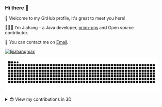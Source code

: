 ### Hi there 👋

🎉 Welcome to my GitHub profile, it's great to meet you here!

👨🏻‍💻 I'm Jiahang - a Java developer, [orion-ops](https://github.com/lijiahangmax/orion-ops) and Open source contributor.

💬 You can contact me on [Email](mailto:ljh1553488six@139.com).

<a href="https://github.com/lijiahangmax"><img src="https://komarev.com/ghpvc/?username=lijiahangmax" alt="lijiahangmax"/></a>

[![GitHub Snake Light](https://raw.githubusercontent.com/lijiahangmax/lijiahangmax/output/github-contribution-grid-snake.svg)](https://github.com/lijiahangmax)

<details>
<summary>😎 View my contributions in 3D</summary>

[![GitHub Green Light](https://raw.githubusercontent.com/lijiahangmax/lijiahangmax/profile-3d-contrib/profile-green.svg#gh-light-mode-only)](https://github.com/lijiahangmax)
[![GitHub Green Night](https://raw.githubusercontent.com/lijiahangmax/lijiahangmax/profile-3d-contrib/profile-night-green.svg#gh-dark-mode-only)](https://github.com/lijiahangmax)

</details>